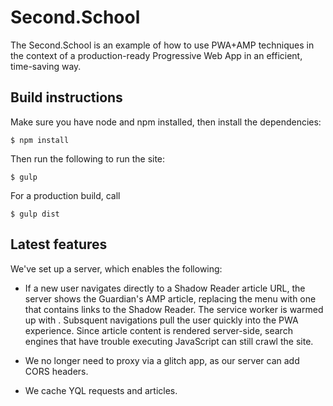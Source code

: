 # Second.School

The Second.School is an example of how to use PWA+AMP techniques in the context of a production-ready Progressive Web App in an efficient, time-saving way.

## Build instructions

Make sure you have node and npm installed, then install the dependencies:

    $ npm install

Then run the following to run the site:

    $ gulp

For a production build, call

    $ gulp dist

## Latest features

We've set up a server, which enables the following:

- If a new user navigates directly to a Shadow Reader article URL, the server shows the Guardian's AMP article, replacing the menu with one that contains links to the Shadow Reader. The service worker is warmed up with <amp-install-serviceworker>.  Subsquent navigations pull the user quickly into the PWA experience.  Since article content is rendered server-side, search engines that have trouble executing JavaScript can still crawl the site.

- We no longer need to proxy via a glitch app, as our server can add CORS headers.

- We cache YQL requests and articles.
